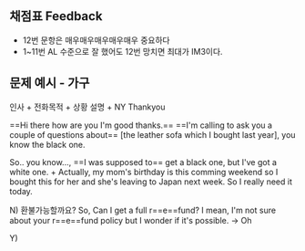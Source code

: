 ## 채점표 Feedback
- 12번 문항은 매우매우매우매우매우 중요하다
- 1~11번 AL 수준으로 잘 했어도 12번 망치면 최대가 IM3이다.

## 문제 예시 - 가구

인사 + 전화목적 + 상황 설명 + NY Thankyou

==Hi there how are you I'm good thanks.==
==I'm calling to ask you a couple of questions about== [the leather sofa which I bought last year], you know the black one.

So.. you know..., ==I was supposed to== get a black one, but I've got a white one. + Actually, my mom's birthday is this comming weekend so I bought this for her and she's leaving to Japan next week. So I really need it today.

N) 환불가능할까요?
So, Can I get a full r==e==fund? I mean, I'm not sure about your r==e==fund policy but I wonder if it's possible.
 -> Oh

Y)